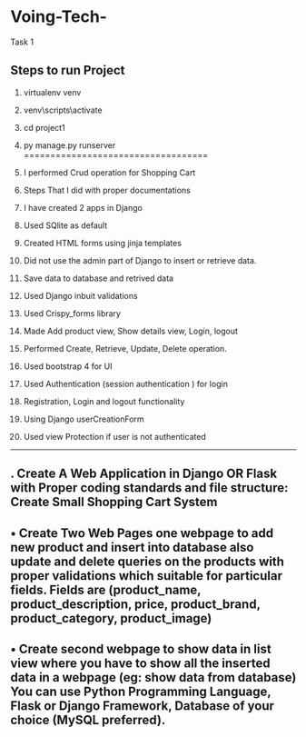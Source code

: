 # Voing-Tech-
Task 1

Steps to run Project
------------------------
1. virtualenv venv
2. venv\scripts\activate
3. cd project1
4. py manage.py runserver
===================================

1. I performed Crud operation for Shopping Cart
2. Steps That I did with proper documentations
3. I have created 2 apps in Django
4.  Used SQlite as default
5.  Created HTML forms using jinja templates
6.  Did not use the admin part of Django to insert or retrieve data.
7.  Save data to database and retrived data
8.  Used Django inbuit validations
9.  Used Crispy_forms library
10.   Made Add product view, Show details view, Login, logout
11.   Performed Create, Retrieve, Update, Delete operation.
12.   Used bootstrap 4 for UI
13.   Used Authentication (session authentication ) for login
14.   Registration, Login and logout functionality
15.   Using Django userCreationForm
16.   Used view Protection if user is not authenticated









---------
. Create A Web Application in Django OR Flask with Proper coding standards and file 
structure:
Create Small Shopping Cart System
-------------
• Create Two Web Pages one webpage to add new product and insert into database also 
update and delete queries on the products with proper validations which suitable for 
particular fields. Fields are (product_name, product_description, price, product_brand, 
product_category, product_image)
----------
• Create second webpage to show data in list view where you have to show all the inserted 
data in a webpage (eg: show data from database)
You can use Python Programming Language, Flask or Django Framework, Database of your choice 
(MySQL preferred).
---------
